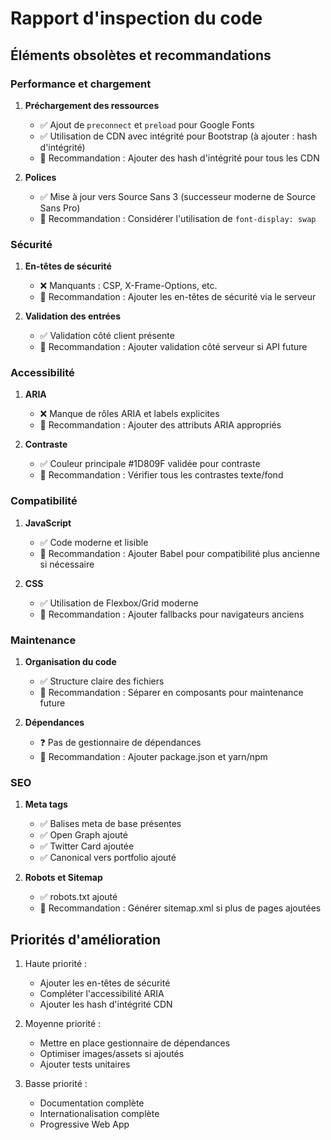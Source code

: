 # Rapport d'inspection du code

## Éléments obsolètes et recommandations

### Performance et chargement

1. **Préchargement des ressources**
   - ✅ Ajout de `preconnect` et `preload` pour Google Fonts
   - ✅ Utilisation de CDN avec intégrité pour Bootstrap (à ajouter : hash d'intégrité)
   - 📝 Recommandation : Ajouter des hash d'intégrité pour tous les CDN

2. **Polices**
   - ✅ Mise à jour vers Source Sans 3 (successeur moderne de Source Sans Pro)
   - 📝 Recommandation : Considérer l'utilisation de `font-display: swap`

### Sécurité

1. **En-têtes de sécurité**
   - ❌ Manquants : CSP, X-Frame-Options, etc.
   - 📝 Recommandation : Ajouter les en-têtes de sécurité via le serveur

2. **Validation des entrées**
   - ✅ Validation côté client présente
   - 📝 Recommandation : Ajouter validation côté serveur si API future

### Accessibilité

1. **ARIA**
   - ❌ Manque de rôles ARIA et labels explicites
   - 📝 Recommandation : Ajouter des attributs ARIA appropriés

2. **Contraste**
   - ✅ Couleur principale #1D809F validée pour contraste
   - 📝 Recommandation : Vérifier tous les contrastes texte/fond

### Compatibilité

1. **JavaScript**
   - ✅ Code moderne et lisible
   - 📝 Recommandation : Ajouter Babel pour compatibilité plus ancienne si nécessaire

2. **CSS**
   - ✅ Utilisation de Flexbox/Grid moderne
   - 📝 Recommandation : Ajouter fallbacks pour navigateurs anciens

### Maintenance

1. **Organisation du code**
   - ✅ Structure claire des fichiers
   - 📝 Recommandation : Séparer en composants pour maintenance future

2. **Dépendances**
   - ❓ Pas de gestionnaire de dépendances
   - 📝 Recommandation : Ajouter package.json et yarn/npm

### SEO

1. **Meta tags**
   - ✅ Balises meta de base présentes
   - ✅ Open Graph ajouté
   - ✅ Twitter Card ajoutée
   - ✅ Canonical vers portfolio ajouté

2. **Robots et Sitemap**
   - ✅ robots.txt ajouté
   - 📝 Recommandation : Générer sitemap.xml si plus de pages ajoutées

## Priorités d'amélioration

1. Haute priorité :
   - Ajouter les en-têtes de sécurité
   - Compléter l'accessibilité ARIA
   - Ajouter les hash d'intégrité CDN

2. Moyenne priorité :
   - Mettre en place gestionnaire de dépendances
   - Optimiser images/assets si ajoutés
   - Ajouter tests unitaires

3. Basse priorité :
   - Documentation complète
   - Internationalisation complète
   - Progressive Web App